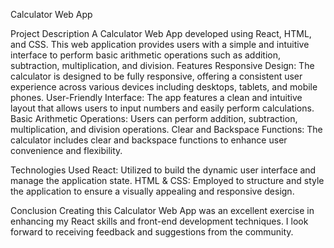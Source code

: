 Calculator Web App

Project Description
 A Calculator Web App developed using React, HTML, and CSS. This web application provides users with a simple and intuitive interface to perform basic arithmetic operations such as addition, subtraction, multiplication, and division.
 Features
Responsive Design: The calculator is designed to be fully responsive, offering a consistent user experience across various devices including desktops, tablets, and mobile phones.
User-Friendly Interface: The app features a clean and intuitive layout that allows users to input numbers and easily perform calculations.
Basic Arithmetic Operations: Users can perform addition, subtraction, multiplication, and division operations.
Clear and Backspace Functions: The calculator includes clear and backspace functions to enhance user convenience and flexibility.

Technologies Used
React: Utilized to build the dynamic user interface and manage the application state.
HTML & CSS: Employed to structure and style the application to ensure a visually appealing and responsive design.


Conclusion
Creating this Calculator Web App was an excellent exercise in enhancing my React skills and front-end development techniques. I look forward to receiving feedback and suggestions from the community.
 
 
